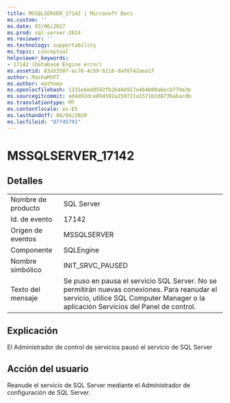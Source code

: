 ```yaml
---
title: MSSQLSERVER_17142 | Microsoft Docs
ms.custom: ''
ms.date: 03/06/2017
ms.prod: sql-server-2014
ms.reviewer: ''
ms.technology: supportability
ms.topic: conceptual
helpviewer_keywords:
- 17142 (Database Engine error)
ms.assetid: 83a53507-ac76-4cb9-b116-daf6f42aea1f
author: MashaMSFT
ms.author: mathoma
ms.openlocfilehash: 1331eded0592fb2b40d917e4b4008a6ecb779a3e
ms.sourcegitcommit: ad4d92dce894592a259721a1571b1d8736abacdb
ms.translationtype: MT
ms.contentlocale: es-ES
ms.lasthandoff: 08/04/2020
ms.locfileid: "87745791"
---
```

# <a name="mssqlserver_17142"></a>MSSQLSERVER_17142
    
## <a name="details"></a>Detalles  
  
|||  
|-|-|  
|Nombre de producto|SQL Server|  
|Id. de evento|17142|  
|Origen de eventos|MSSQLSERVER|  
|Componente|SQLEngine|  
|Nombre simbólico|INIT_SRVC_PAUSED|  
|Texto del mensaje|Se puso en pausa el servicio SQL Server. No se permitirán nuevas conexiones. Para reanudar el servicio, utilice SQL Computer Manager o la aplicación Servicios del Panel de control.|  
  
## <a name="explanation"></a>Explicación  
 El Administrador de control de servicios pausó el servicio de SQL Server  
  
## <a name="user-action"></a>Acción del usuario  
 Reanude el servicio de SQL Server mediante el Administrador de configuración de SQL Server.  
  
  
